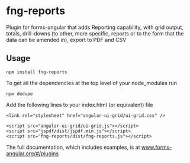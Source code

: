 # fng-reports

Plugin for forms-angular that adds Reporting capability, with grid output, totals, drill-downs 
(to other, more specific, reports or to the form that the data can be amended in), export to PDF and CSV

## Usage

    npm install fng-reports

To get all the dependencies at the top level of your node_modules run

    npm dedupe
    
Add the following lines to your index.html (or equivalent) file

    <link rel="stylesheet" href="angular-ui-grid/ui-grid.css" />
    
    <script src="angular-ui-grid/ui-grid.js"></script>
    <script src="jspdf/dist/jspdf.min.js"></script>
    <script src="fng-reports/dist/fng-reports.js"></script>
    
The full documentation, which includes examples, is at www.forms-angular.org/#/plugins 